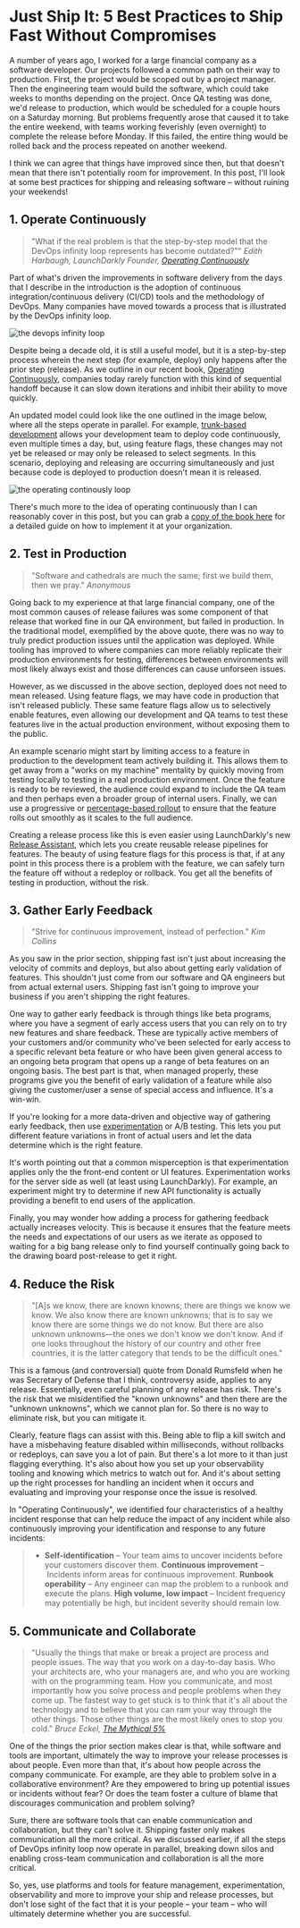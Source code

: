 # Just Ship It: 5 Best Practices to Ship Fast Without Compromises

A number of years ago, I worked for a large financial company as a software developer. Our projects followed a common path on their way to production. First, the project would be scoped out by a project manager. Then the engineering team would build the software, which could take weeks to months depending on the project. Once QA testing was done, we'd release to production, which would be scheduled for a couple hours on a Saturday morning. But problems frequently arose that caused it to take the entire weekend, with teams working feverishly (even overnight) to complete the release before Monday. If this failed, the entire thing would be rolled back and the process repeated on another weekend.

I think we can agree that things have improved since then, but that doesn't mean that there isn't potentially room for improvement. In this post, I'll look at some best practices for shipping and releasing software – without ruining your weekends!

## 1. Operate Continuously

> "What if the real problem is that the step-by-step model that the DevOps infinity loop represents has become outdated?""
> _Edith Harbaugh, LaunchDarkly Founder, [Operating Continuously](https://www.oreilly.com/library/view/operating-continuously/9781098117283/)_

Part of what's driven the improvements in software delivery from the days that I describe in the introduction is the adoption of continuous integration/continuous delivery (CI/CD) tools and the methodology of DevOps. Many companies have moved towards a process that is illustrated by the DevOps infinity loop.

![the devops infinity loop](infinity_loop.jpg)

Despite being a decade old, it is still a useful model, but it is a step-by-step process wherein the next step (for example, deploy) only happens after the prior step (release). As we outline in our recent book, [Operating Continuously](https://www.oreilly.com/library/view/operating-continuously/9781098117283/), companies today rarely function with this kind of sequential handoff because it can slow down iterations and inhibit their ability to move quickly.

An updated model could look like the one outlined in the image below, where all the steps operate in parallel. For example, [trunk-based development](https://launchdarkly.com/blog/git-branching-strategies-vs-trunk-based-development/) allows your development team to deploy code continuously, even multiple times a day, but, using feature flags, these changes may not yet be released or may only be released to select segments. In this scenario, deploying and releasing are occurring simultaneously and just because code is deployed to production doesn't mean it is released.

![the operating continously loop](operate_continuously.jpg)

There's much more to the idea of operating continuously than I can reasonably cover in this post, but you can grab a [copy of the book here](https://learn.launchdarkly.com/operating-continuously/) for a detailed guide on how to implement it at your organization.

## 2. Test in Production

> "Software and cathedrals are much the same; first we build them, then we pray."
> _Anonymous_

Going back to my experience at that large financial company, one of the most common causes of release failures was some component of that release that worked fine in our QA environment, but failed in production. In the traditional model, exemplified by the above quote, there was no way to truly predict production issues until the application was deployed. While tooling has improved to where companies can more reliably replicate their production environments for testing, differences between environments will most likely always exist and those differences can cause unforseen issues.

However, as we discussed in the above section, deployed does not need to mean released. Using feature flags, we may have code in production that isn't released publicly. These same feature flags allow us to selectively enable features, even allowing our development and QA teams to test these features live in the actual production environment, without exposing them to the public.

An example scenario might start by limiting access to a feature in production to the development team actively building it. This allows them to get away from a "works on my machine" mentality by quickly moving from testing locally to testing in a real production environment. Once the feature is ready to be reviewed, the audience could expand to include the QA team and then perhaps even a broader group of internal users. Finally, we can use a progressive or [percentage-based rollout](https://launchdarkly.com/blog/how-percentage-rollouts-minimize-deployment-risks/) to ensure that the feature rolls out smoothly as it scales to the full audience.

Creating a release process like this is even easier using LaunchDarkly's new [Release Assistant](https://docs.launchdarkly.com/home/release-pipelines), which lets you create reusable release pipelines for features. The beauty of using feature flags for this process is that, if at any point in this process there is a problem with the feature, we can safely turn the feature off without a redeploy or rollback. You get all the benefits of testing in production, without the risk.

## 3. Gather Early Feedback

> "Strive for continuous improvement, instead of perfection."
> _Kim Collins_

As you saw in the prior section, shipping fast isn't just about increasing the velocity of commits and deploys, but also about getting early validation of features. This shouldn't just come from our software and QA engineers but from actual external users. Shipping fast isn't going to improve your business if you aren't shipping the right features.

One way to gather early feedback is through things like beta programs, where you have a segment of early access users that you can rely on to try new features and share feedback. These are typically active members of your customers and/or community who've been selected for early access to a specific relevant beta feature or who have been given general access to an ongoing beta program that opens up a range of beta features on an ongoing basis. The best part is that, when managed properly, these programs give you the benefit of early validation of a feature while also giving the customer/user a sense of special access and influence. It's a win-win.

If you're looking for a more data-driven and objective way of gathering early feedback, then use [experimentation](https://launchdarkly.com/solutions/experimentation-and-feature-management/) or A/B testing. This lets you put different feature variations in front of actual users and let the data determine which is the right feature.

It's worth pointing out that a common misperception is that experimentation applies only the the front-end content or UI features. Experimentation works for the server side as well (at least using LaunchDarkly). For example, an experiment might try to determine if new API functionality is actually providing a benefit to end users of the application.

Finally, you may wonder how adding a process for gathering feedback actually increases velocity. This is because it ensures that the feature meets the needs and expectations of our users as we iterate as opposed to waiting for a big bang release only to find yourself continually going back to the drawing board post-release to get it right.

## 4. Reduce the Risk

> "[A]s we know, there are known knowns; there are things we know we know. We also know there are known unknowns; that is to say we know there are some things we do not know. But there are also unknown unknowns—the ones we don't know we don't know. And if one looks throughout the history of our country and other free countries, it is the latter category that tends to be the difficult ones."

This is a famous (and controversial) quote from Donald Rumsfeld when he was Secretary of Defense that I think, controversy aside, applies to any release. Essentially, even careful planning of any release has risk. There's the risk that we misidentified the "known unknowns" and then there are the "unknown unknowns", which we cannot plan for. So there is no way to eliminate risk, but you can mitigate it.

Clearly, feature flags can assist with this. Being able to flip a kill switch and have a misbehaving feature disabled within milliseconds, without rollbacks or redeploys, can save you a lot of pain. But there's a lot more to it than just flagging everything. It's also about how you set up your observability tooling and knowing which metrics to watch out for. And it's about setting up the right processes for handling an incident when it occurs and evaluating and improving your response once the issue is resolved.

In "Operating Continuously", we identified four characteristics of a healthy incident response that can help reduce the impact of any incident while also continuously improving your identification and response to any future incidents:

> * **Self-identification** – Your team aims to uncover incidents before your customers discover them.
> **Continuous improvement** – Incidents inform areas for continuous improvement.
> **Runbook operability** – Any engineer can map the problem to a runbook and execute the plans.
> **High volume, low impact** – Incident frequency may potentially be high, but incident severity should remain low.

## 5. Communicate and Collaborate

> "Usually the things that make or break a project are process and people issues. The way that you work on a day-to-day basis. Who your architects are, who your managers are, and who you are working with on the programming team. How you communicate, and most importantly how you solve process and people problems when they come up. The fastest way to get stuck is to think that it's all about the technology and to believe that you can ram your way through the other things. Those other things are the most likely ones to stop you cold."
> _Bruce Eckel, [The Mythical 5%](https://www.artima.com/weblogs/viewpost.jsp?thread=221622)_

One of the things the prior section makes clear is that, while software and tools are important, ultimately the way to improve your release processes is about people. Even more than that, it's about how people across the company communicate. For example, are they able to problem solve in a collaborative environment? Are they empowered to bring up potential issues or incidents without fear? Or does the team foster a culture of blame that discourages communication and problem solving?

Sure, there are software tools that can enable communication and collaboration, but they can't solve it. Shipping faster only makes communication all the more critical. As we discussed earlier, if all the steps of DevOps infinity loop now operate in parallel, breaking down silos and enabling cross-team communication and collaboration is all the more critical.

So, yes, use platforms and tools for feature management, experimentation, observability and more to improve your ship and release processes, but don't lose sight of the fact that it is your people – your team – who will ultimately determine whether you are successful.
